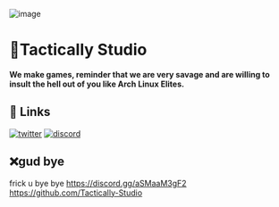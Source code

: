 ![image](https://naymmm-secret-files.discowd.com/r/Untitled.png)
# 🔫Tactically Studio

**We make games, reminder that we are very savage and are willing to insult the hell out of you like Arch Linux Elites.**


## 🔗 Links
[![twitter](https://img.shields.io/badge/twitter-1DA1F2?style=for-the-badge&logo=twitter&logoColor=white)](https://twitter.com/naymmmiscool)
[![discord](https://img.shields.io/discord/1112644973230309426?label=DISCORD&style=for-the-badge)](https://discord.gg/aSMaaM3gF2)


## ❌gud bye

frick u bye bye
https://discord.gg/aSMaaM3gF2
https://github.com/Tactically-Studio

